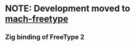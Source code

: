 # NOTE: Development moved to [mach-freetype](https://github.com/hexops/mach-freetype)
## Zig binding of FreeType 2
